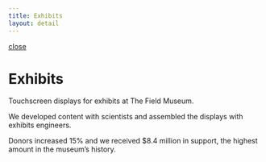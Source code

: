 ```yaml
---
title: Exhibits
layout: detail
---
```

<div class="detail exhibits">
    <div class="detail-close"><a href="/"><span class="material-symbols-outlined">close</span></a></div>
    <div class="left">
      <div class="detail-top-image exhibits"></div>
    </div>
    <div class="right">
      <div class="detail-content">
        <div class="detail-title"><h1>Exhibits</h1></div>
          <p>Touchscreen displays for exhibits at The Field Museum.</p>
          <p>We developed content with scientists and assembled the displays with exhibits engineers.</p>
          <p class="last">Donors increased 15% and we received $8.4 million in support, the highest amount in the museum’s history.</p>
      </div>
    </div>
</div>
